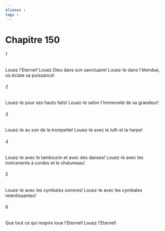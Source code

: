 ```yaml
---
aliases : 
tags : 
---
```


# Chapitre 150

###### 1
Louez l'Eternel! Louez Dieu dans son sanctuaire! Louez-le dans l'étendue, où éclate sa puissance!
###### 2
Louez-le pour ses hauts faits! Louez-le selon l'immensité de sa grandeur!
###### 3
Louez-le au son de la trompette! Louez-le avec le luth et la harpe!
###### 4
Louez-le avec le tambourin et avec des danses! Louez-le avec les instruments à cordes et le chalumeau!
###### 5
Louez-le avec les cymbales sonores! Louez-le avec les cymbales retentissantes!
###### 6
Que tout ce qui respire loue l'Eternel! Louez l'Eternel!

